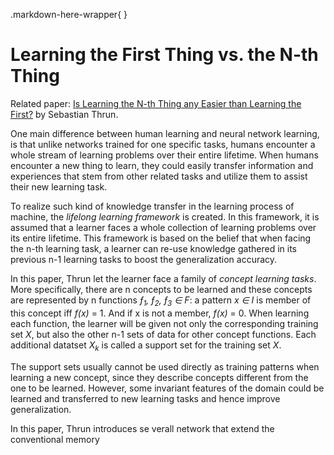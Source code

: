 .markdown-here-wrapper{
}
# Learning the First Thing vs. the N-th Thing

Related paper: [Is Learning the N-th Thing any Easier than Learning the First?][Thrun] by Sebastian Thrun.

One main difference between human learning and neural network learning, is that unlike networks trained for one specific tasks, humans encounter a whole stream of learning problems over their entire lifetime. When humans encounter a new thing to learn, they could easily transfer information and experiences that stem from other related tasks and utilize them to assist their new learning task. 

To realize such kind of knowledge transfer in the learning process of machine, the *lifelong learning framework* is created. In this framework, it is assumed that a learner faces a whole collection of learning problems over its entire lifetime. This framework is based on the belief that when facing the n-th learning task, a learner can re-use knowledge gathered in its previous n-1 learning tasks to boost the generalization accuracy.

In this paper, Thrun let the learner face a family of *concept learning tasks*. More specifically, there are n concepts to be learned and these concepts are represented by n functions *&fnof;<sub>1</sub>, &fnof;<sub>2</sub>, &fnof;<sub>3</sub> &isin; F*: a pattern *x &isin; I* is member of this concept iff *f(x)* = 1. And if x is not a member, *f(x)* = 0. When learning each function, the learner will be given not only the corresponding training set *X*, but also the other n-1 sets of data for other concept functions. Each additional datatset *X<sub>k</sub>* is called a support set for the training set *X*.

The support sets usually cannot be used directly as training patterns when learning a new concept, since they describe concepts different from the one to be learned. However, some invariant features of the domain could be learned and transferred to new learning tasks and hence improve generalization.

In this paper, Thrun introduces se verall network that extend the conventional memory 


[Thrun]: <https://papers.nips.cc/paper/1034-is-learning-the-n-th-thing-any-easier-than-learning-the-first.pdf](https://papers.nips.cc/paper/1034-is-learning-the-n-th-thing-any-easier-than-learning-the-first.pdf)>
<!--stackedit_data:
eyJoaXN0b3J5IjpbLTU2NTE3MDA0NywtNzU5NjQ1MDg2LC01OT
EyMjk0OSwxNzY3OTY0Nzk2LC0xMjUzMzgxMDU5LC0xNTA5MjI1
NjI1LDE4MzQ4NTYzODldfQ==
-->